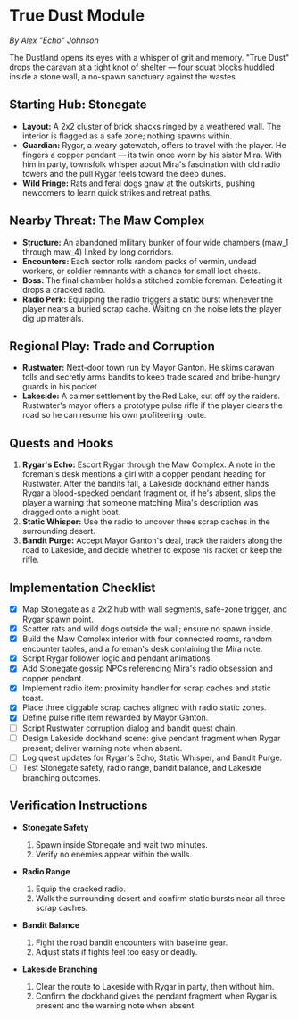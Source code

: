 # True Dust Module
*By Alex "Echo" Johnson*

The Dustland opens its eyes with a whisper of grit and memory. "True Dust" drops the caravan at a tight knot of shelter — four squat blocks huddled inside a stone wall, a no-spawn sanctuary against the wastes.

## Starting Hub: Stonegate
- **Layout:** A 2x2 cluster of brick shacks ringed by a weathered wall. The interior is flagged as a safe zone; nothing spawns within.
- **Guardian:** Rygar, a weary gatewatch, offers to travel with the player. He fingers a copper pendant — its twin once worn by his sister Mira. With him in party, townsfolk whisper about Mira's fascination with old radio towers and the pull Rygar feels toward the deep dunes.
- **Wild Fringe:** Rats and feral dogs gnaw at the outskirts, pushing newcomers to learn quick strikes and retreat paths.

## Nearby Threat: The Maw Complex
- **Structure:** An abandoned military bunker of four wide chambers (maw_1 through maw_4) linked by long corridors.
- **Encounters:** Each sector rolls random packs of vermin, undead workers, or soldier remnants with a chance for small loot chests.
- **Boss:** The final chamber holds a stitched zombie foreman. Defeating it drops a cracked radio.
- **Radio Perk:** Equipping the radio triggers a static burst whenever the player nears a buried scrap cache. Waiting on the noise lets the player dig up materials.

## Regional Play: Trade and Corruption
- **Rustwater:** Next-door town run by Mayor Ganton. He skims caravan tolls and secretly arms bandits to keep trade scared and bribe-hungry guards in his pocket.
- **Lakeside:** A calmer settlement by the Red Lake, cut off by the raiders. Rustwater's mayor offers a prototype pulse rifle if the player clears the road so he can resume his own profiteering route.

## Quests and Hooks
1. **Rygar's Echo:** Escort Rygar through the Maw Complex. A note in the foreman's desk mentions a girl with a copper pendant heading for Rustwater. After the bandits fall, a Lakeside dockhand either hands Rygar a blood-specked pendant fragment or, if he's absent, slips the player a warning that someone matching Mira's description was dragged onto a night boat.
2. **Static Whisper:** Use the radio to uncover three scrap caches in the surrounding desert.
3. **Bandit Purge:** Accept Mayor Ganton's deal, track the raiders along the road to Lakeside, and decide whether to expose his racket or keep the rifle.

## Implementation Checklist
- [x] Map Stonegate as a 2x2 hub with wall segments, safe-zone trigger, and Rygar spawn point.
- [x] Scatter rats and wild dogs outside the wall; ensure no spawn inside.
- [x] Build the Maw Complex interior with four connected rooms, random encounter tables, and a foreman's desk containing the Mira note.
- [x] Script Rygar follower logic and pendant animations.
- [x] Add Stonegate gossip NPCs referencing Mira's radio obsession and copper pendant.
- [x] Implement radio item: proximity handler for scrap caches and static toast.
- [x] Place three diggable scrap caches aligned with radio static zones.
- [x] Define pulse rifle item rewarded by Mayor Ganton.
- [ ] Script Rustwater corruption dialog and bandit quest chain.
- [ ] Design Lakeside dockhand scene: give pendant fragment when Rygar present; deliver warning note when absent.
- [ ] Log quest updates for Rygar's Echo, Static Whisper, and Bandit Purge.
- [ ] Test Stonegate safety, radio range, bandit balance, and Lakeside branching outcomes.

## Verification Instructions

- **Stonegate Safety**
  1. Spawn inside Stonegate and wait two minutes.
  2. Verify no enemies appear within the walls.

- **Radio Range**
  1. Equip the cracked radio.
  2. Walk the surrounding desert and confirm static bursts near all three scrap caches.

- **Bandit Balance**
  1. Fight the road bandit encounters with baseline gear.
  2. Adjust stats if fights feel too easy or deadly.

- **Lakeside Branching**
  1. Clear the route to Lakeside with Rygar in party, then without him.
  2. Confirm the dockhand gives the pendant fragment when Rygar is present and the warning note when absent.
